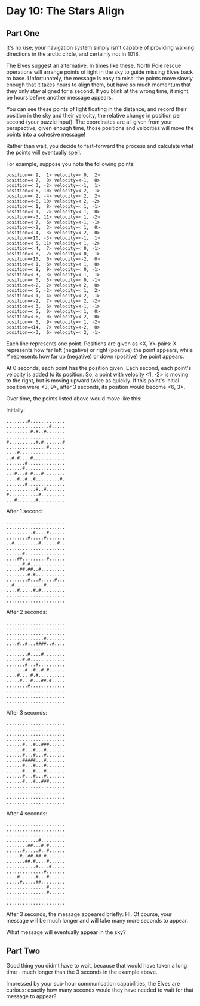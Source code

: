 # Day 10: The Stars Align

## Part One

It's no use; your navigation system simply isn't capable of providing walking directions in the arctic circle, and certainly not in 1018.

The Elves suggest an alternative. In times like these, North Pole rescue operations will arrange points of light in the sky to guide missing Elves back to base. Unfortunately, the message is easy to miss: the points move slowly enough that it takes hours to align them, but have so much momentum that they only stay aligned for a second. If you blink at the wrong time, it might be hours before another message appears.

You can see these points of light floating in the distance, and record their position in the sky and their velocity, the relative change in position per second (your puzzle input). The coordinates are all given from your perspective; given enough time, those positions and velocities will move the points into a cohesive message!

Rather than wait, you decide to fast-forward the process and calculate what the points will eventually spell.

For example, suppose you note the following points:

```
position=< 9,  1> velocity=< 0,  2>
position=< 7,  0> velocity=<-1,  0>
position=< 3, -2> velocity=<-1,  1>
position=< 6, 10> velocity=<-2, -1>
position=< 2, -4> velocity=< 2,  2>
position=<-6, 10> velocity=< 2, -2>
position=< 1,  8> velocity=< 1, -1>
position=< 1,  7> velocity=< 1,  0>
position=<-3, 11> velocity=< 1, -2>
position=< 7,  6> velocity=<-1, -1>
position=<-2,  3> velocity=< 1,  0>
position=<-4,  3> velocity=< 2,  0>
position=<10, -3> velocity=<-1,  1>
position=< 5, 11> velocity=< 1, -2>
position=< 4,  7> velocity=< 0, -1>
position=< 8, -2> velocity=< 0,  1>
position=<15,  0> velocity=<-2,  0>
position=< 1,  6> velocity=< 1,  0>
position=< 8,  9> velocity=< 0, -1>
position=< 3,  3> velocity=<-1,  1>
position=< 0,  5> velocity=< 0, -1>
position=<-2,  2> velocity=< 2,  0>
position=< 5, -2> velocity=< 1,  2>
position=< 1,  4> velocity=< 2,  1>
position=<-2,  7> velocity=< 2, -2>
position=< 3,  6> velocity=<-1, -1>
position=< 5,  0> velocity=< 1,  0>
position=<-6,  0> velocity=< 2,  0>
position=< 5,  9> velocity=< 1, -2>
position=<14,  7> velocity=<-2,  0>
position=<-3,  6> velocity=< 2, -1>
```

Each line represents one point. Positions are given as <X, Y> pairs: X represents how far left (negative) or right (positive) the point appears, while Y represents how far up (negative) or down (positive) the point appears.

At 0 seconds, each point has the position given. Each second, each point's velocity is added to its position. So, a point with velocity <1, -2> is moving to the right, but is moving upward twice as quickly. If this point's initial position were <3, 9>, after 3 seconds, its position would become <6, 3>.

Over time, the points listed above would move like this:

Initially:
```
........#.............
................#.....
.........#.#..#.......
......................
#..........#.#.......#
...............#......
....#.................
..#.#....#............
.......#..............
......#...............
...#...#.#...#........
....#..#..#.........#.
.......#..............
...........#..#.......
#...........#.........
...#.......#..........
```

After 1 second:
```
......................
......................
..........#....#......
........#.....#.......
..#.........#......#..
......................
......#...............
....##.........#......
......#.#.............
.....##.##..#.........
........#.#...........
........#...#.....#...
..#...........#.......
....#.....#.#.........
......................
......................
```

After 2 seconds:
```
......................
......................
......................
..............#.......
....#..#...####..#....
......................
........#....#........
......#.#.............
.......#...#..........
.......#..#..#.#......
....#....#.#..........
.....#...#...##.#.....
........#.............
......................
......................
......................
```

After 3 seconds:
```
......................
......................
......................
......................
......#...#..###......
......#...#...#.......
......#...#...#.......
......#####...#.......
......#...#...#.......
......#...#...#.......
......#...#...#.......
......#...#..###......
......................
......................
......................
......................
```

After 4 seconds:
```
......................
......................
......................
............#.........
........##...#.#......
......#.....#..#......
.....#..##.##.#.......
.......##.#....#......
...........#....#.....
..............#.......
....#......#...#......
.....#.....##.........
...............#......
...............#......
......................
......................
```

After 3 seconds, the message appeared briefly: HI. Of course, your message will be much longer and will take many more seconds to appear.

What message will eventually appear in the sky?

## Part Two

Good thing you didn't have to wait, because that would have taken a long time - much longer than the 3 seconds in the example above.

Impressed by your sub-hour communication capabilities, the Elves are curious: exactly how many seconds would they have needed to wait for that message to appear?